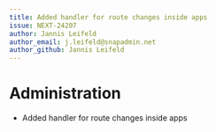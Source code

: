 ```yaml
---
title: Added handler for route changes inside apps
issue: NEXT-24207
author: Jannis Leifeld
author_email: j.leifeld@snapadmin.net
author_github: Jannis Leifeld
---
```

# Administration
* Added handler for route changes inside apps
